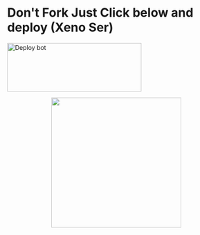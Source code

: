 # Don't Fork Just Click below and deploy (Xeno Ser)
<a href="https://dashboard.heroku.com/new-app?template=https://github.com/A-d-i-t-h-y-a-n7/deploy-raganork" target="blank"><img align="center" src="https://i.imgur.com/6rs61MY.png" alt="Deploy bot" height="112" width="310" /></a>

<p align="center">
  <a href="https://wa.me/919074739591">
    <img height="300" src="https://i.imgur.com/z6zN7Tx.jpeg">
  </a>
</p>
